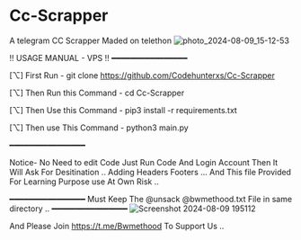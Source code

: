 # Cc-Scrapper
A telegram CC Scrapper Maded on telethon
![photo_2024-08-09_15-12-53](https://github.com/user-attachments/assets/d689f584-1d96-42f8-8e88-9cc2b4335634)

!! USAGE MANUAL - VPS !!
━━━━━━━━━━━━━━━━

[⌥] First Run -
git clone https://github.com/Codehunterxs/Cc-Scrapper

[⌥] Then Run this Command -
cd Cc-Scrapper

[⌥] Then Use this Command -
pip3 install -r requirements.txt

[⌥] Then use This Command -
python3 main.py

━━━━━━━━━━━━━━━━

Notice- No Need to edit Code Just Run Code And Login Account Then It Will Ask For Desitination .. Adding Headers Footers ... 
And This file Provided For Learning Purpose use At Own Risk ..

━━━━━━━━━━━━━━━━
Must Keep The @unsack @bwmethood.txt File in same directory ..
━━━━━━━━━━━━━━━━
![Screenshot 2024-08-09 195112](https://github.com/user-attachments/assets/8acdf047-ed6a-4225-b25d-a1bdcd633b35)

And Please Join https://t.me/Bwmethood
To Support Us ..



